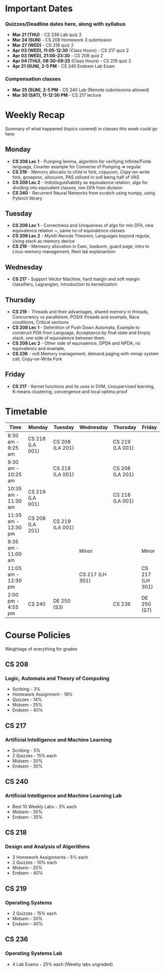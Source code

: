 # Important Dates

### Quizzes/Deadline dates here, along with syllabus

- **Mar 21 (THU)** - CS 236 Lab quiz 2
- **Mar 24 (SUN)** - CS 208 Homework 3 submission
- **Mar 27 (WED)** - CS 218 quiz 2
- **Apr 03 (WED), 11:05-12:30** (Class Hours) - CS 217 quiz 2
- **Apr 03 (WED), 21:00-23:30** - CS 208 quiz 2
- **Apr 04 (THU), 08:30-09:25** (Class Hours) - CS 219 quiz 2
- **Apr 21 (SUN), 2-5 PM** - CS 240 Endsem Lab Exam

### Compensation classes

- **Mar 25 (SUN), 2-5 PM** - CS 240 Lab (Remote submissions allowed)
- **Mar 30 (SAT), 11-12:30 PM** - CS 217 lecture

# Weekly Recap

Summary of what happened (topics covered) in classes this week could go here

## Monday

- **CS 208 Lec 1** - Pumping lemma, algorithm for verifying Infinite/Finite language, Counter example for Converse of Pumping => regular
- **CS 219** - Memory allocatio to child in fork, copyuvm, Copy-on-write fork, growproc, allocuvm, PAS utilised in xv6 being half of VAS
- **CS 208 Lec 2** - Indistisguishability as equivalence relation, algo for dividing into equivalent classes, min DFA from division
- **CS 240** - Recurrent Neural Networks from scratch using numpy, using Pytorch library

## Tuesday

- **CS 208 Lec 1** - Correctness and Uniqueness of algo for min DFA, new equivalence relation ~, same no of equivalence classes
- **CS 208 Lec 2** - Myhill-Nerode Theorem, Languages beyond regular, Using stack as memory device
- **CS 219** - Memeory allocation in Exec, loaduvm, guard page, intro to Linux memory management, Next lab explanantion

## Wednesday

- **CS 217** - Support Vector Machine, hard margin and soft margin classifiers, Lagrangian, introduction to kernelization

## Thursday

- **CS 219** - Threads and their advantages, shared memory in threads, Concurrency vs parallelism, POSIX threads and example, Race conditions, Critical sections
- **CS 208 Lec 1** - Defenition of Push Down Automata, Example to construct PDA from Language, Acceptance by final state and Empty stack, one side of equivalence between them
- **CS 208 Lec 2** - Other side of equivalence, DPDA and NPDA, no equivalencs and example,
- **CS 236** - xv6 Memory management, demand paging with mmap system call, Copy-on-Write Fork

## Friday

- **CS 217** - Kernel functions and its uses in SVM, Unsupervised learning, K-means clustering, convergence and local optima proof

# Timetable

| Time                | Monday          | Tuesday         | Wednesday       | Thursday        | Friday         |
|---------------------|-----------------|-----------------|-----------------|-----------------|----------------|
| 8:30 am - 9:25 am   | CS 218 (LA 001) | CS 208 (LA 201) |                 | CS 219 (LA 001) |                |
| 9:30 am - 10:25 am  |                 | CS 218 (LA 001) |                 | CS 208 (LA 201) |                |
| 10:35 am - 11:30 am | CS 219 (LA 001) |                 |                 | CS 218 (LA 001) |                |
| 11:35 am - 12:30 pm | CS 208 (LA 201) | CS 219 (LA 001) |                 |                 |                |
| 9:35 am - 11:00 am  |                 |                 | Minor           |                 | Minor          |
| 11:05 am - 12:30 pm |                 |                 | CS 217 (LH 301) |                 | CS 217 (LH 301)|
| 2:00 pm - 4:55 pm   | CS 240          | DE 250 (S3)     |                 | CS 236          | DE 250 (S7)    |

# Course Policies

Weightage of everything for grades

## CS 208

### Logic, Automata and Theory of Computing

- Scribing - 3%
- Homework Assignment - 18%
- Quizzes - 14%
- Midsem - 25%
- Endsem - 40%

## CS 217

### Artificial Intelligence and Machine Learning

- Scribing - 5%
- 2 Quizzes - 15% each
- Midsem - 30%
- Endsem - 35%

## CS 240

### Artificial Intelligence and Machine Learning Lab

- Best 10 Weekly Labs - 3% each
- Midsem - 35%
- Endsem - 35%

## CS 218

### Design and Analysis of Algorithms

- 3 Homework Assignments - 5% each
- 2 Quizzes - 10% each
- Midsem - 25%
- Endsem - 40%

## CS 219

### Operating Systems

- 2 Quizzes - 15% each
- Midsem - 30%
- Endsem - 40%

## CS 236

### Operating Systems Lab

- 4 Lab Exams - 25% each (Weekly labs ungraded)
